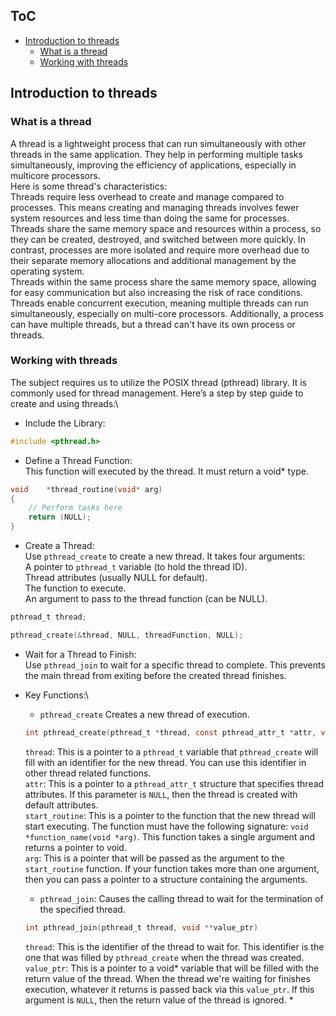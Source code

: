 ## ToC
- [Introduction to threads](#introduction-to-threads)
	* [What is a thread](#what-is-a-thread)
	* [Working with threads](#working-with-threads)






## Introduction to threads

### What is a thread
A thread is a lightweight process that can run simultaneously with other threads in the same application. They help in performing multiple tasks simultaneously, improving the efficiency of applications, especially in multicore processors.\
Here is some thread's characteristics:\
Threads require less overhead to create and manage compared to processes. This means creating and managing threads involves fewer system resources and less time than doing the same for processes. Threads share the same memory space and resources within a process, so they can be created, destroyed, and switched between more quickly. In contrast, processes are more isolated and require more overhead due to their separate memory allocations and additional management by the operating system.\
Threads within the same process share the same memory space, allowing for easy communication but also increasing the risk of race conditions.\
Threads enable concurrent execution, meaning multiple threads can run simultaneously, especially on multi-core processors. Additionally, a process can have multiple threads, but a thread can't have its own process or threads.

### Working with threads

The subject requires us to utilize the POSIX thread (pthread) library. It is commonly used for thread management. Here’s a step by step guide to create and using threads:\

* Include the Library:
```c
#include <pthread.h>
```
* Define a Thread Function:\
This function will executed by the thread. It must return a void* type.
```c
void	*thread_routine(void* arg)
{
    // Perform tasks here
    return (NULL);
}
```
* Create a Thread:\
Use `pthread_create` to create a new thread. It takes four arguments:\
A pointer to `pthread_t` variable (to hold the thread ID).\
Thread attributes (usually NULL for default).\
The function to execute.\
An argument to pass to the thread function (can be NULL).
```c
pthread_t thread;

pthread_create(&thread, NULL, threadFunction, NULL);
```

* Wait for a Thread to Finish:\
Use `pthread_join` to wait for a specific thread to complete.
This prevents the main thread from exiting before the created thread finishes.

* Key Functions:\
	* `pthread_create` Creates a new thread of execution.
	```c
	int pthread_create(pthread_t *thread, const pthread_attr_t *attr, void *(*start_routine)(void *), void *arg)
	```
	`thread`: This is a pointer to a `pthread_t` variable that `pthread_create` will fill with an identifier for the new thread. You can use this identifier in other thread related functions.\
	`attr`: This is a pointer to a `pthread_attr_t` structure that specifies thread attributes. If this parameter is `NULL`, then the thread is created with default attributes.\
	`start_routine`: This is a pointer to the function that the new thread will start executing. The function must have the following signature: `void *function_name(void *arg)`. This function takes a single argument and returns a pointer to void.\
	`arg`: This is a pointer that will be passed as the argument to the `start_routine` function. If your function takes more than one argument, then you can pass a pointer to a structure containing the arguments.

	* `pthread_join`: Causes the calling thread to wait for the termination of the specified thread.
	```c
	int pthread_join(pthread_t thread, void **value_ptr)
	```
	`thread`: This is the identifier of the thread to wait for. This identifier is the one that was filled by `pthread_create` when the thread was created.
	`value_ptr`: This is a pointer to a void* variable that will be filled with the return value of the thread. When the thread we're waiting for finishes execution, whatever it returns is passed back via this `value_ptr`. If this argument is `NULL`, then the return value of the thread is ignored.
	* 

